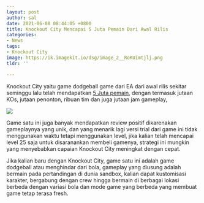 ```yaml
---
layout: post
author: sal
date: 2021-06-08 08:44:05 +0800
title: Knockout City Mencapai 5 Juta Pemain Dari Awal Rilis
categories:
- News
tags:
- Knockout City
image: https://ik.imagekit.io/dsg/image_2__RoKUimtjlj.png
tldr: ''

---
```

Knockout City yaitu game dodgeball game dari EA dari awal rilis sekitar seminggu lalu telah mendapatkan [5 Juta pemain](https://www.ea.com/games/knockout-city/news/free-trial-extended-5-million-brawlers?isLocalized=true), dengan termasuk jutaan KOs, jutaan penonton, ribuan tim dan juga jutaan jam gameplay,

![](https://ik.imagekit.io/dsg/image_3__pJPvhiuEBHJ.png)

Game satu ini juga banyak mendapatkan review positif dikarenakan gameplaynya yang unik, dan yang menarik lagi versi trial dari game ini tidak menggunakan waktu tetapi menggunakan level, jika kalian telah mencapai level 25 saja untuk disaranankan membeli gamenya, strategi ini mungkin yang menyebabkan capaian Knockout City meningkat dengan cepat.

Jika kalian baru dengan Knockout City, game satu ini adalah game dodgeball atau menghindar dari bola, gameplay yang diusung adalah bermain pada pertandingan di dunia sandbox, kalian dapat kustomisasi karakter, bergabung dengan crew hingga bermain di berbagai lokasi berbeda dengan variasi bola dan mode game yang berbeda yang membuat game tetap terasa fresh.